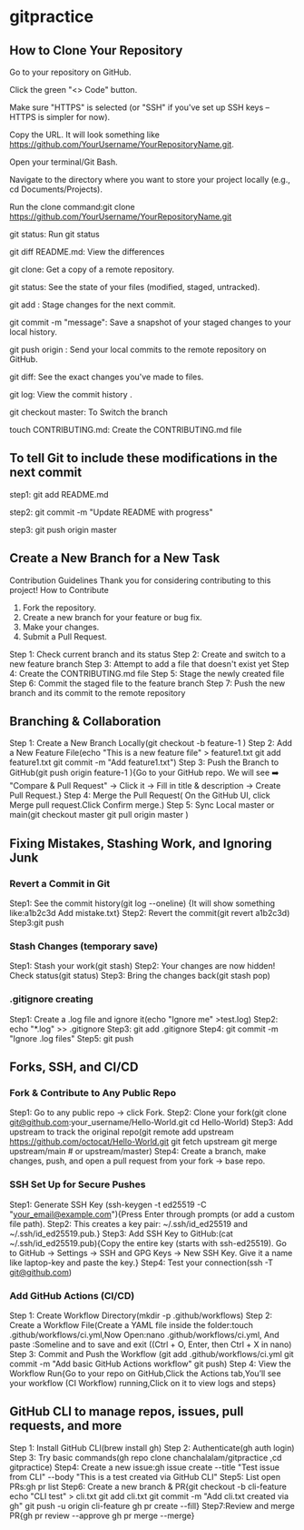 # gitpractice
## How to Clone Your Repository

Go to your repository on GitHub.

Click the green "<> Code" button.

Make sure "HTTPS" is selected (or "SSH" if you've set up SSH keys – HTTPS is simpler for now).

Copy the URL. It will look something like https://github.com/YourUsername/YourRepositoryName.git.

Open your terminal/Git Bash.

Navigate to the directory where you want to store your project locally (e.g., cd Documents/Projects).

Run the clone command:git clone
https://github.com/YourUsername/YourRepositoryName.git

git status: Run git status

git diff README.md: View the differences  

git clone: Get a copy of a remote repository.

git status: See the state of your files (modified, staged, untracked).

git add <file>: Stage changes for the next commit.

git commit -m "message": Save a snapshot of your staged changes to your local history.

git push origin <branch-name>: Send your local commits to the remote repository on GitHub.

git diff: See the exact changes you've made to files.

git log: View the commit history .

git checkout master: To Switch the branch

touch CONTRIBUTING.md: Create the CONTRIBUTING.md file

## To tell Git to include these modifications in the next commit

step1: git add README.md

step2: git commit -m "Update README with progress"

step3: git push origin master

## Create a New Branch for a New Task 
 Contribution Guidelines
Thank you for considering contributing to this project!
 How to Contribute
1. Fork the repository.
2. Create a new branch for your feature or bug fix.
3. Make your changes.
4. Submit a Pull Request.

Step 1: Check current branch and its status
Step 2: Create and switch to a new feature branch
Step 3: Attempt to add a file that doesn't exist yet
Step 4: Create the CONTRIBUTING.md file
Step 5: Stage the newly created file
Step 6: Commit the staged file to the feature branch
Step 7: Push the new branch and its commit to the remote repository


## Branching & Collaboration

Step 1: Create a New Branch Locally(git checkout -b feature-1
)
 Step 2: Add a New Feature File(echo "This is a new feature file" > feature1.txt
git add feature1.txt
git commit -m "Add feature1.txt")
Step 3: Push the Branch to GitHub(git push origin feature-1
){Go to your GitHub repo. We will see
➡️ "Compare & Pull Request" → Click it → Fill in title & description → Create Pull Request.}
Step 4: Merge the Pull Request( On the GitHub UI, click Merge pull request.Click Confirm merge.)
Step 5: Sync Local master or main(git checkout master
git pull origin master
)

##  Fixing Mistakes, Stashing Work, and Ignoring Junk
### Revert a Commit in Git
Step1: See the commit history(git log --oneline)
{It will show something like:a1b2c3d Add mistake.txt}
Step2: Revert the commit(git revert a1b2c3d)
Step3:git push
### Stash Changes (temporary save)
Step1: Stash your work(git stash)
Step2: Your changes are now hidden! Check status(git status)
Step3: Bring the changes back(git stash pop)
### .gitignore creating
Step1: Create a .log file and ignore it(echo "Ignore me" >test.log)
Step2: echo "*.log" >> .gitignore
Step3: git add .gitignore
Step4: git commit -m "Ignore .log files"
Step5: git push

## Forks, SSH, and CI/CD
### Fork & Contribute to Any Public Repo
Step1: Go to any public repo  → click Fork.
Step2: Clone your fork(git clone git@github.com:your_username/Hello-World.git
cd Hello-World)
Step3: Add upstream to track the original repo(git remote add upstream https://github.com/octocat/Hello-World.git
git fetch upstream
git merge upstream/main  # or upstream/master)
Step4: Create a branch, make changes, push, and open a pull request from your fork → base repo.
### SSH Set Up for Secure Pushes
Step1: Generate SSH Key (ssh-keygen -t ed25519 -C "your_email@example.com"){Press Enter through prompts (or add a custom file path).
Step2: This creates a key pair: ~/.ssh/id_ed25519 and ~/.ssh/id_ed25519.pub.}
Step3: Add SSH Key to GitHub:(cat ~/.ssh/id_ed25519.pub){Copy the entire key (starts with ssh-ed25519).
Go to GitHub → Settings → SSH and GPG Keys → New SSH Key.
Give it a name like laptop-key and paste the key.}
Step4: Test your connection(ssh -T git@github.com)
###  Add GitHub Actions (CI/CD)
Step 1: Create Workflow Directory(mkdir -p .github/workflows)
Step 2: Create a Workflow File(Create a YAML file inside the folder:touch .github/workflows/ci.yml,Now Open:nano .github/workflows/ci.yml, And paste :Someline and to save and exit ((Ctrl + O, Enter, then Ctrl + X in nano)
Step 3: Commit and Push the Workflow (git add .github/workflows/ci.yml
git commit -m "Add basic GitHub Actions workflow"
git push)
Step 4: View the Workflow Run{Go to your repo on GitHub,Click the Actions tab,You’ll see your workflow (CI Workflow) running,Click on it to view logs and steps}

## GitHub CLI to manage repos, issues, pull requests, and more

Step 1: Install GitHub CLI(brew install gh)
Step 2: Authenticate(gh auth login)
Step 3: Try basic commands(gh repo clone chanchalalam/gitpractice ,cd gitpractice)
Step4: Create a new issue:gh issue create --title "Test issue from CLI" --body "This is a test created via GitHub CLI"
Step5: List open PRs:gh pr list
Step6: Create a new branch & PR{git checkout -b cli-feature
echo "CLI test" > cli.txt
git add cli.txt
git commit -m "Add cli.txt created via gh"
git push -u origin cli-feature
gh pr create --fill}
Step7:Review and merge PR{gh pr review <pr-number> --approve
gh pr merge <pr-number> --merge}

